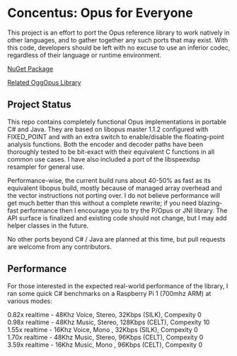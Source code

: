 # Concentus: Opus for Everyone

This project is an effort to port the Opus reference library to work natively in other languages, and to gather together any such ports that may exist. With this code, developers should be left with no excuse to use an inferior codec, regardless of their language or runtime environment.

[NuGet Package](https://www.nuget.org/packages/Concentus)     

[Related OggOpus Library](https://github.com/lostromb/concentus.oggfile)

## Project Status

This repo contains completely functional Opus implementations in portable C# and Java. They are based on libopus master 1.1.2 configured with FIXED_POINT and with an extra switch to enable/disable the floating-point analysis functions. Both the encoder and decoder paths have been thoroughly tested to be bit-exact with their equivalent C functions in all common use cases. I have also included a port of the libspeexdsp resampler for general use.

Performance-wise, the current build runs about 40-50% as fast as its equivalent libopus build, mostly because of managed array overhead and the vector instructions not porting over. I do not believe performance will get much better than this without a complete rewrite; if you need blazing-fast performance then I encourage you to try the P/Opus or JNI library. The API surface is finalized and existing code should not change, but I may add helper classes in the future.

No other ports beyond C# / Java are planned at this time, but pull requests are welcome from any contributors.

## Performance

For those interested in the expected real-world performance of the library, I ran some quick C# benchmarks on a Raspberry Pi 1 (700mhz ARM) at various modes:  

0.82x realtime - 48Khz Voice, Stereo, 32Kbps  (SILK), Compexity 0   
0.98x realtime - 48Khz Music, Stereo, 128Kbps (CELT), Compexity 10   
1.55x realtime - 16Khz Voice, Mono  , 32Kbps  (SILK), Compexity 0   
1.70x realtime - 48Khz Music, Stereo, 96Kbps  (CELT), Compexity 0   
3.59x realtime - 16Khz Music, Mono  , 96Kbps  (CELT), Compexity 0   
